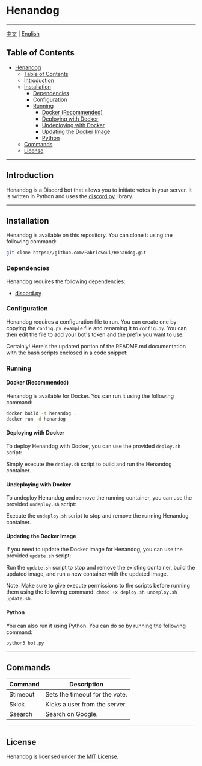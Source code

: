 # Henandog

---
[中文](./README_zh.md) | [English](./README.md)

## Table of Contents

- [Henandog](#henandog)
  - [Table of Contents](#table-of-contents)
  - [Introduction](#introduction)
  - [Installation](#installation)
    - [Dependencies](#dependencies)
    - [Configuration](#configuration)
    - [Running](#running)
      - [Docker (Recommended)](#docker-recommended)
      - [Deploying with Docker](#deploying-with-docker)
      - [Undeploying with Docker](#undeploying-with-docker)
      - [Updating the Docker Image](#updating-the-docker-image)
      - [Python](#python)
  - [Commands](#commands)
  - [License](#license)

---
## Introduction
Henandog is a Discord bot that allows you to initiate votes in your server. It is written in Python and uses the [discord.py](https://pypi.org/project/discord.py/) library.

---
## Installation
Henandog is available on this repository. You can clone it using the following command:
```bash
git clone https://github.com/FabricSoul/Henandog.git
```
### Dependencies
Henandog requires the following dependencies:
  * [discord.py](https://pypi.org/project/discord.py/)

### Configuration
Henandog requires a configuration file to run. You can create one by copying the `config.py.example` file and renaming it to `config.py`. You can then edit the file to add your bot's token and the prefix you want to use.

Certainly! Here's the updated portion of the README.md documentation with the bash scripts enclosed in a code snippet:

### Running

#### Docker (Recommended)
Henandog is available for Docker. You can run it using the following command:
```bash
docker build -t henandog .
docker run -d henandog
```

#### Deploying with Docker
To deploy Henandog with Docker, you can use the provided `deploy.sh` script:


Simply execute the `deploy.sh` script to build and run the Henandog container.

#### Undeploying with Docker
To undeploy Henandog and remove the running container, you can use the provided `undeploy.sh` script:


Execute the `undeploy.sh` script to stop and remove the running Henandog container.

#### Updating the Docker Image
If you need to update the Docker image for Henandog, you can use the provided `update.sh` script:


Run the `update.sh` script to stop and remove the existing container, build the updated image, and run a new container with the updated image.

Note: Make sure to give execute permissions to the scripts before running them using the following command: `chmod +x deploy.sh undeploy.sh update.sh`.


#### Python
You can also run it using Python. You can do so by running the following command:
```bash
python3 bot.py
```

---
## Commands
| Command | Description |
| --- | --- |
| $timeout | Sets the timeout for the vote. |
| $kick | Kicks a user from the server. |
| $search | Search on Google. |

---
## License
Henandog is licensed under the [MIT License](./LICENSE).